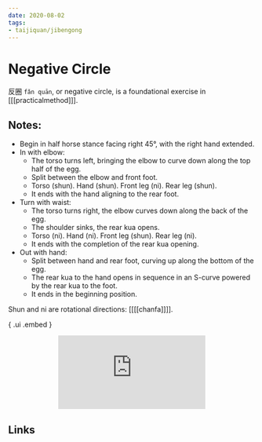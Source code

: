 ```yaml
---
date: 2020-08-02
tags:
- taijiquan/jibengong
---
```


# Negative Circle

反圈 `fǎn quān`, or negative circle, is a foundational exercise in [[[practicalmethod]]].

## Notes:

* Begin in half horse stance facing right 45°, with the right hand extended.
* In with elbow:
    * The torso turns left, bringing the elbow to curve down along the top half of the egg.
    * Split between the elbow and front foot.
    * Torso (shun). Hand (shun). Front leg (ni). Rear leg (shun).
    * It ends with the hand aligning to the rear foot.
* Turn with waist:
    * The torso turns right, the elbow curves down along the back of the egg.
    * The shoulder sinks, the rear kua opens.
    * Torso (ni). Hand (ni). Front leg (shun). Rear leg (ni).
    * It ends with the completion of the rear kua opening.
* Out with hand:
    * Split between hand and rear foot, curving up along the bottom of the egg.
    * The rear kua to the hand opens in sequence in an S-curve powered by the rear kua to the foot.
    * It ends in the beginning position.

Shun and ni are rotational directions: [[[[chanfa]]]].

{ .ui .embed }
<div style="text-align: center;"><iframe src="https://www.youtube.com/embed/Yu2SwuIRRHA" frameborder="0" allow="accelerometer; autoplay; encrypted-media; gyroscope; picture-in-picture" allowfullscreen></iframe></div>

## Links

